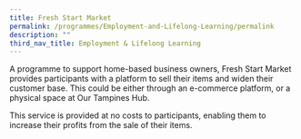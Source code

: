 ```yaml
---
title: Fresh Start Market
permalink: /programmes/Employment-and-Lifelong-Learning/permalink
description: ""
third_nav_title: Employment & Lifelong Learning
---
```

A programme to support home-based business owners, Fresh Start Market provides participants with a platform to sell their items and widen their customer base. This could be either through an e-commerce platform, or a physical space at Our Tampines Hub.

This service is provided at no costs to participants, enabling them to increase their profits from the sale of their items.

